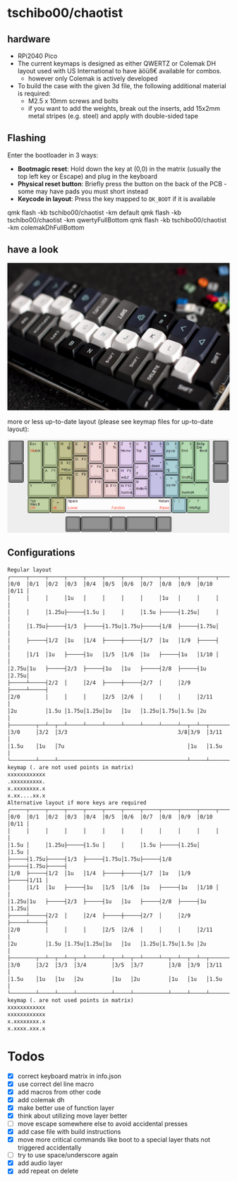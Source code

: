 # tschibo00/chaotist

## hardware
- RPi2040 Pico
- The current keymaps is designed as either QWERTZ or Colemak DH layout used with US International to have äöüß€ available for combos.
    - however only Colemak is actively developed
- To build the case with the given 3d file, the following additional material is required:
    - M2.5 x 10mm screws and bolts
    - if you want to add the weights, break out the inserts, add 15x2mm metal stripes (e.g. steel) and apply with double-sided tape

## Flashing
Enter the bootloader in 3 ways:

* **Bootmagic reset**: Hold down the key at (0,0) in the matrix (usually the top left key or Escape) and plug in the keyboard
* **Physical reset button**: Briefly press the button on the back of the PCB - some may have pads you must short instead
* **Keycode in layout**: Press the key mapped to `QK_BOOT` if it is available

qmk flash -kb tschibo00/chaotist -km default
qmk flash -kb tschibo00/chaotist -km qwertyFullBottom
qmk flash -kb tschibo00/chaotist -km colemakDhFullBottom

## have a look
![beauty shot](misc/beautyshot.jpg)

more or less up-to-date layout (please see keymap files for up-to-date layout):

![keyboard layout](misc/layout.png)

## Configurations

```
Regular layout
┌─────┬─────┬─────┬─────┬─────┬─────┬─────┬─────┬─────┬─────┬─────┬─────┐
│0/0  │0/1  │0/2  │0/3  │0/4  │0/5  │0/6  │0/7  │0/8  │0/9  │0/10 │0/11 │
│     │     │     │1u   │     │     │     │     │1u   │     │     │     │
│     │     │1.25u├─────┤1.5u │     │     │1.5u ├─────┤1.25u│     │     │
│     │1.75u├─────┤1/3  ├─────┤1.75u│1.75u├─────┤1/8  ├─────┤1.75u│     │
│     ├─────┤1/2  │1u   │1/4  ├─────┼─────┤1/7  │1u   │1/9  ├─────┤     │
│     │1/1  │1u   ├─────┤1u   │1/5  │1/6  │1u   ├─────┤1u   │1/10 │     │
│2.75u│1u   ├─────┤2/3  ├─────┤1u   │1u   ├─────┤2/8  ├─────┤1u   │2.75u│
├─────┴─────┤2/2  │     │2/4  ├─────┼─────┤2/7  │     │2/9  ├─────┴─────┤
│2/0        │     │     │     │2/5  │2/6  │     │     │     │2/11       │
│2u         │1.5u │1.75u│1.25u│1u   │1u   │1.25u│1.75u│1.5u │2u         │
├────────┬──┴──┬──┴─────┴─────┴─────┴─────┴─────┴─────┴──┬──┴──┬────────┤
│3/0     │3/2  │3/3                                   3/8│3/9  │3/11    │
│1.5u    │1u   │7u                                       │1u   │1.5u    │
└────────┴─────┴─────────────────────────────────────────┴─────┴────────┘
keymap (. are not used points in matrix)
xxxxxxxxxxxx
.xxxxxxxxxx.
x.xxxxxxxx.x
x.xx....xx.x
Alternative layout if more keys are required
┌─────┬─────┬─────┬─────┬─────┬─────┬─────┬─────┬─────┬─────┬─────┬─────┐
│0/0  │0/1  │0/2  │0/3  │0/4  │0/5  │0/6  │0/7  │0/8  │0/9  │0/10 │0/11 │
│     │     │     │     │     │     │     │     │     │     │     │     │
│1.5u │     │1.25u├─────┤1.5u │     │     │1.5u ├─────┤1.25u│     │1.5u │
├─────┤1.75u├─────┤1/3  ├─────┤1.75u│1.75u├─────┤1/8  ├─────┤1.75u├─────┤
│1/0  ├─────┤1/2  │1u   │1/4  ├─────┼─────┤1/7  │1u   │1/9  ├─────┤1/11 │
│     │1/1  │1u   ├─────┤1u   │1/5  │1/6  │1u   ├─────┤1u   │1/10 │     │
│1.25u│1u   ├─────┤2/3  ├─────┤1u   │1u   ├─────┤2/8  ├─────┤1u   │1.25u│
├─────┴─────┤2/2  │     │2/4  ├─────┼─────┤2/7  │     │2/9  ├─────┴─────┤
│2/0        │     │     │     │2/5  │2/6  │     │     │     │2/11       │
│2u         │1.5u │1.75u│1.25u│1u   │1u   │1.25u│1.75u│1.5u │2u         │
├────────┬──┴──┬──┴──┬──┴─────┴──┬──┴──┬──┴─────┴──┬──┴──┬──┴──┬────────┤
│3/0     │3/2  │3/3  │3/4        │3/5  │3/7        │3/8  │3/9  │3/11    │
│1.5u    │1u   │1u   │2u         │1u   │2u         │1u   │1u   │1.5u    │
└────────┴─────┴─────┴───────────┴─────┴───────────┴─────┴─────┴────────┘
keymap (. are not used points in matrix)
xxxxxxxxxxxx
xxxxxxxxxxxx
x.xxxxxxxx.x
x.xxxx.xxx.x
```

# Todos
- [x] correct keyboard matrix in info.json
- [x] use correct del line macro
- [x] add macros from other code
- [x] add colemak dh
- [x] make better use of function layer
- [x] think about utilizing move layer better
- [ ] move escape somewhere else to avoid accidental presses
- [x] add case file with build instructions
- [x] move more critical commands like boot to a special layer thats not triggered accidentally
- [ ] try to use space/underscore again
- [x] add audio layer
- [x] add repeat on delete